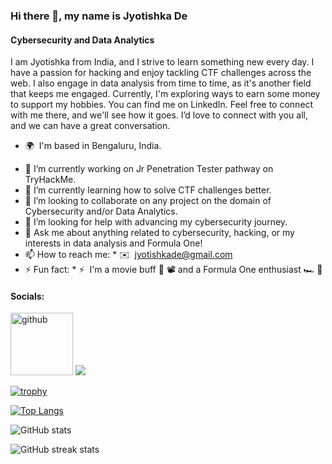 ### Hi there 👋, my name is Jyotishka De
#### Cybersecurity and Data Analytics
I am Jyotishka from India, and I strive to learn something new every day. I have a passion for hacking and enjoy tackling CTF challenges across the web. I also engage in data analysis from time to time, as it's another field that keeps me engaged. Currently, I'm exploring ways to earn some money to support my hobbies. You can find me on LinkedIn. Feel free to connect with me there, and we'll see how it goes. I’d love to connect with you all, and we can have a great conversation.
* 🌍  I'm based in Bengaluru, India.

- 🔭 I’m currently working on Jr Penetration Tester pathway on TryHackMe. 
- 🌱 I’m currently learning how to solve CTF challenges better. 
- 👯 I’m looking to collaborate on any project on the domain of Cybersecurity and/or Data Analytics. 
- 🤔 I’m looking for help with advancing my cybersecurity journey. 
- 💬 Ask me about anything related to cybersecurity, hacking, or my interests in data analysis and Formula One! 
- 📫 How to reach me: * ✉️  [jyotishkade@gmail.com](mailto:jyotishkade@gmail.com) 
- ⚡ Fun fact: * ⚡  I'm a movie buff 🍿 📽️ and a Formula One enthusiast 🏎️ 🏁 

#### Socials:
[<img src='https://github.com/user-attachments/assets/5362823a-7ec0-40bd-b9ba-a7033a298f2a' alt='github' height='100'>](https://github.com/code-1819) 
[<img src='https://github.com/user-attachments/assets/6d9e554b-92a5-49f2-a756-6391ee22f58d'>](https://www.linkedin.com/in/jyotishkade/)  

[![trophy](https://github-profile-trophy.vercel.app/?username=code-1819&show_icons=true&theme=chartreuse-dark)](https://github.com/ryo-ma/github-profile-trophy)

[![Top Langs](https://github-readme-stats.vercel.app/api/top-langs/?username=code-1819&layout=pie&theme=chartreuse-dark)](https://github.com/anuraghazra/github-readme-stats)

![GitHub stats](https://github-readme-stats.vercel.app/api?username=code-1819&show_icons=true&theme=chartreuse-dark)  

![GitHub streak stats](https://streak-stats.demolab.com/?user=code-1819&show_icons=true&theme=chartreuse-dark)  

